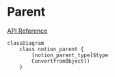 # Parent

[API Reference](https://developers.notion.com/reference/parent-object)

```mermaid
classDiagram
    class notion_parent {
        [notion_parent_type]$type
        ConvertfromObject()
    }
```
